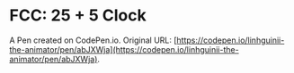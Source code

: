 # FCC: 25 + 5 Clock

A Pen created on CodePen.io. Original URL: [https://codepen.io/linhguinii-the-animator/pen/abJXWja](https://codepen.io/linhguinii-the-animator/pen/abJXWja).


